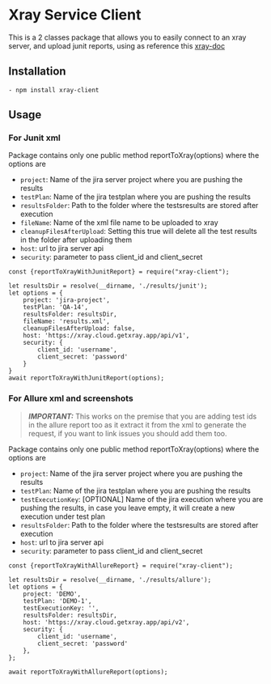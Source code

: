 
# Xray Service Client
This is a 2 classes package that allows you to easily connect to an xray server, and upload junit reports, using as reference this [xray-doc](https://docs.getxray.app/display/XRAYCLOUD/Testing+web+applications+using+Mocha+and+WebdriverIO)

## Installation
    - npm install xray-client

## Usage

### For Junit xml

Package contains only one public method reportToXray(options) where the options are
 - `project`: Name of the jira server project where you are pushing the results
 - `testPlan`: Name of the jira testplan where you are pushing the results
 - `resultsFolder`: Path to the folder where the testsresults are stored after execution
 - `fileName`: Name of the xml file name to be uploaded to xray
 - `cleanupFilesAfterUpload`: Setting this true will delete all the test results in the folder after uploading them
 - `host`: url to jira server api
 - `security`: parameter to pass client_id and client_secret

```
const {reportToXrayWithJunitReport} = require("xray-client");

let resultsDir = resolve(__dirname, './results/junit');
let options = {
    project: 'jira-project',
    testPlan: 'QA-14',
    resultsFolder: resultsDir,
    fileName: 'results.xml',
    cleanupFilesAfterUpload: false,
    host: 'https://xray.cloud.getxray.app/api/v1',
    security: {
        client_id: 'username',
        client_secret: 'password'
    }
}
await reportToXrayWithJunitReport(options);
```

### For Allure xml and screenshots

> **_IMPORTANT:_**  This works on the premise that you are adding test ids in the allure report too as it extract it from the xml to generate the request, if you want to link issues you should add them too.

Package contains only one public method reportToXray(options) where the options are
- `project`: Name of the jira server project where you are pushing the results
- `testPlan`: Name of the jira testplan where you are pushing the results
- `testExecutionKey`: [OPTIONAL] Name of the jira execution where you are pushing the results, in case you leave empty, it will create a new execution under test plan
- `resultsFolder`: Path to the folder where the testsresults are stored after execution
- `host`: url to jira server api
- `security`: parameter to pass client_id and client_secret

```
const {reportToXrayWithAllureReport} = require("xray-client");

let resultsDir = resolve(__dirname, './results/allure');
let options = {
    project: 'DEMO',
    testPlan: 'DEMO-1',
    testExecutionKey: '',
    resultsFolder: resultsDir,
    host: 'https://xray.cloud.getxray.app/api/v2',
    security: {
        client_id: 'username',
        client_secret: 'password'
    },
};

await reportToXrayWithAllureReport(options);
```